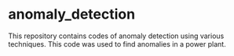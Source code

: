 # anomaly_detection
This repository contains codes of anomaly detection using various techniques.
This code was used to find anomalies in a power plant.
